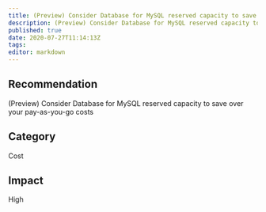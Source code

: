 ```yaml
---
title: (Preview) Consider Database for MySQL reserved capacity to save over your pay as you go costs
description: (Preview) Consider Database for MySQL reserved capacity to save over your pay as you go costs
published: true
date: 2020-07-27T11:14:13Z
tags:
editor: markdown
---
```


## Recommendation
(Preview) Consider Database for MySQL reserved capacity to save over your pay-as-you-go costs

## Category
Cost

## Impact
High

